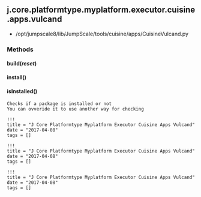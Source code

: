 <!-- toc -->
## j.core.platformtype.myplatform.executor.cuisine.apps.vulcand

- /opt/jumpscale8/lib/JumpScale/tools/cuisine/apps/CuisineVulcand.py

### Methods

#### build(*reset*) 

#### install() 

#### isInstalled() 

```
Checks if a package is installed or not
You can ovveride it to use another way for checking

```


```
!!!
title = "J Core Platformtype Myplatform Executor Cuisine Apps Vulcand"
date = "2017-04-08"
tags = []
```

```
!!!
title = "J Core Platformtype Myplatform Executor Cuisine Apps Vulcand"
date = "2017-04-08"
tags = []
```

```
!!!
title = "J Core Platformtype Myplatform Executor Cuisine Apps Vulcand"
date = "2017-04-08"
tags = []
```
